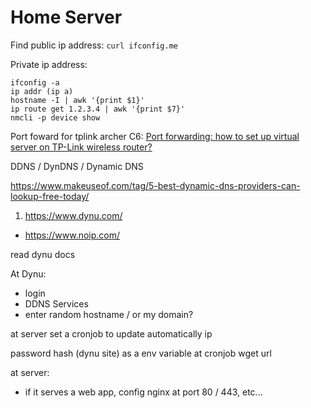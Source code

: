 # Home Server

Find public ip address: `curl ifconfig.me`

Private ip address:

```
ifconfig -a
ip addr (ip a)
hostname -I | awk '{print $1}'
ip route get 1.2.3.4 | awk '{print $7}'
nmcli -p device show
```

Port foward for tplink archer C6: [Port forwarding: how to set up virtual server on TP-Link wireless router? ](https://www.tp-link.com/cz/support/faq/1379/)



DDNS / DynDNS / Dynamic DNS

https://www.makeuseof.com/tag/5-best-dynamic-dns-providers-can-lookup-free-today/

1. https://www.dynu.com/
- https://www.noip.com/

read dynu docs

At Dynu:

- login
- DDNS Services
- enter random hostname / or my domain?

at server set a cronjob to update automatically ip

password hash (dynu site) as a env variable at cronjob wget url

at server:
- if it serves a web app, config nginx at port 80 / 443, etc...


